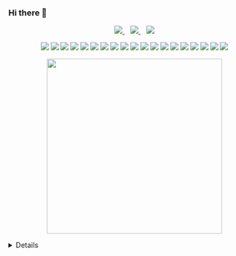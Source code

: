 ### Hi there 👋

<p align='center'>
  

  <a href="https://www.linkedin.com/in/rebecca-burch/">
    <img src="https://img.shields.io/badge/linkedin-%230077B5.svg?&style=for-the-badge&logo=linkedin&logoColor=white" />
  </a>&nbsp;&nbsp;
 
   <a href="https://twitter.com/thinkLikeADev">
    <img src="https://img.shields.io/badge/twitter-%231DA1F2.svg?&style=for-the-badge&logo=twitter&logoColor=white" />
  </a>&nbsp;&nbsp;
     <a href="mailto:rebecca.burch.stu@gmail.com">
 <img src="https://img.shields.io/badge/gmail-D14836?&style=for-the-badge&logo=gmail&logoColor=white" />
	</a>

 
   <!--<a href="https://dev.to/thinklikeadesigner">
    <img src="https://img.shields.io/badge/DEV.TO-%230A0A0A.svg?&style=for-the-badge&logo=dev.to&logoColor=white" />
  </a>&nbsp;&nbsp;-->
 

  
</p>

<p align='center'>
<img src="https://img.shields.io/badge/Zoom-2D8CFF?logo=zoom&logoColor=white&style=for-the-badge" />
<img src="https://img.shields.io/badge/discord-%237289DA.svg?&style=for-the-badge&logo=discord&logoColor=white" />
<img src="https://img.shields.io/badge/slack-%234A154B.svg?&style=for-the-badge&logo=slack&logoColor=white" />
<img src="https://img.shields.io/badge/Google%20Cloud-%234285F4?logo=google-cloud&logoColor=white&style=for-the-badge" />
<img src="https://img.shields.io/badge/Flutter%20-%2302569B.svg?&style=for-the-badge&logo=Flutter&logoColor=white" />
<img src="https://img.shields.io/badge/Amazon%20AWS-%23232F3E?logo=amazon-aws&logoColor=white&style=for-the-badge" />
<img src="https://img.shields.io/badge/html-%23239120.svg?&style=for-the-badge&logo=html5&logoColor=white" />
<img src="https://img.shields.io/badge/css-%23239120.svg?&style=for-the-badge&logo=css3&logoColor=white" />
<img src="https://img.shields.io/badge/node.js%20-%2343853D.svg?&style=for-the-badge&logo=node.js&logoColor=white" />
<img src="https://img.shields.io/badge/javascript%20-%23323330.svg?&style=for-the-badge&logo=javascript&logoColor=%23F7DF1E" />
<img src="https://img.shields.io/badge/typescript%20-%23007ACC.svg?&style=for-the-badge&logo=typescript&logoColor=white" />
<img src="https://img.shields.io/badge/python%20-%2314354C.svg?&style=for-the-badge&logo=python&logoColor=white" />
<img src="https://img.shields.io/badge/dart-%230175C2.svg?&style=for-the-badge&logo=dart&logoColor=white" />
	<img src="https://img.shields.io/badge/markdown-%23000000.svg?&style=for-the-badge&logo=markdown&logoColor=white" />

<img src="https://img.shields.io/badge/angular%20-%23DD0031.svg?&style=for-the-badge&logo=angular&logoColor=white" />
	<img src="https://img.shields.io/badge/react%20-%2320232a.svg?&style=for-the-badge&logo=react&logoColor=%2361DAFB" />
<img src="https://img.shields.io/badge/material%20ui%20-%230081CB.svg?&style=for-the-badge&logo=material-ui&logoColor=white" />
<img src="https://img.shields.io/badge/Flutter%20-%2302569B.svg?&style=for-the-badge&logo=Flutter&logoColor=white" />
<img src="https://img.shields.io/badge/react_router%20-CA4245.svg?&style=for-the-badge&logo=react-router&logoColor=white" />
  </p>


  
  
<!--[![Anurag's github stats](https://github-readme-stats.vercel.app/api?username=thinklikeadesigner&theme=slateorange&show_icons=true)](https://github.com/thinklikeadesigner/github-readme-stats)-->
  


<p align='center'>
  <a href="#"><img src="https://github-readme-stats.vercel.app/api?username=thinklikeadesigner&theme=slateorange&show_icons=true" width="350"></a>
</p>

  <details>
Here are some ideas to get you started:

- 🔭 I’m currently working on a hackathon project with a developer friend. It's a viking themed quiz app that's made with flutter.
- 🌱 I’m currently learning backend for app development.
- 👯 I’m looking to collaborate on more hackathon projects!!
- 💬 Ask me about my wellness app. Hoping to release on Google Play Store by 2021!
- 📫 How to reach me: [LinkedIn](https://www.linkedin.com/in/rebecca-burch/), [Twitter](https://twitter.com/home)
- 😄 Pronouns: (she/her)
- ⚡ Fun fact: I have dual citizenship. 50 points if you can guess the countries!
- 💻 Here are some projects I've been working on!👇👇👇

---

<img src="https://img.shields.io/badge/Flutter%20-%2302569B.svg?&style=for-the-badge&logo=Flutter&logoColor=white" />

 [Quiz App](https://github.com/thinklikeadesigner/viking_quiz)
 
[wellness app](https://github.com/thinklikeadesigner/Duolyfe_flutter_app)

---

<img src="https://img.shields.io/badge/Google%20Cloud-%234285F4?logo=google-cloud&logoColor=white&style=for-the-badge" />
<img src="https://img.shields.io/badge/react_router%20-CA4245.svg?&style=for-the-badge&logo=react-router&logoColor=white" />
<img src="https://img.shields.io/badge/react%20-%2320232a.svg?&style=for-the-badge&logo=react&logoColor=%2361DAFB" />
<img src="https://img.shields.io/badge/material%20ui%20-%230081CB.svg?&style=for-the-badge&logo=material-ui&logoColor=white" />

[portfolio](https://rebecca-portfolio-firebase.firebaseapp.com/)

